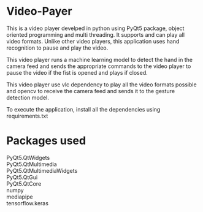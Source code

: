 # Video-Payer

This is a video player develped in python using PyQt5 package, object oriented programming and multi threading. It supports and can play all video formats. Unlike other video players, this application uses hand recognition to pause and play the video.

This video player runs a machine learning model to detect the hand in the camera feed and sends the appropriate commands to the video player to pause the video if the fist is opened and plays if closed.

This video player use vlc dependency to play all the video formats possible and opencv to receive the camera feed and sends it to the gesture detection model.

To execute the application, install all the dependencies using requirements.txt

# Packages used 

PyQt5.QtWidgets\
PyQt5.QtMultimedia\
PyQt5.QtMultimediaWidgets\
PyQt5.QtGui\
PyQt5.QtCore\
numpy\
mediapipe\
tensorflow.keras
